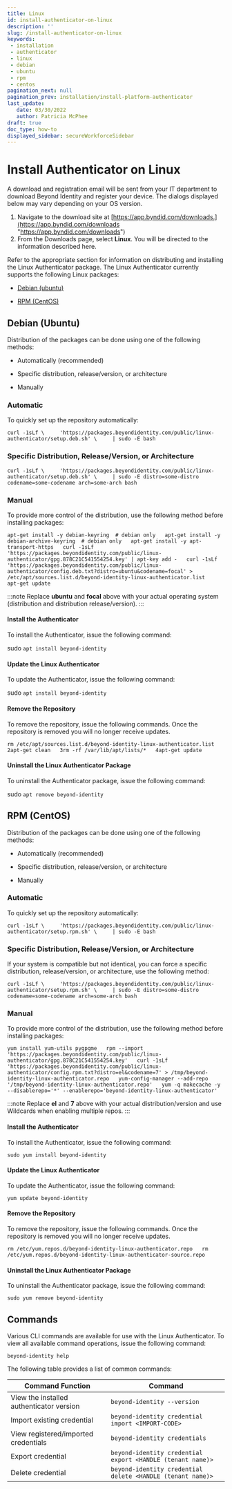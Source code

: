 ```yaml
---
title: Linux
id: install-authenticator-on-linux
description: ''
slug: /install-authenticator-on-linux
keywords: 
 - installation
 - authenticator
 - linux
 - debian
 - ubuntu
 - rpm
 - centos
pagination_next: null
pagination_prev: installation/install-platform-authenticator
last_update: 
   date: 03/30/2022
   author: Patricia McPhee
draft: true
doc_type: how-to
displayed_sidebar: secureWorkforceSidebar
---
```


# Install Authenticator on Linux

A download and registration email will be sent from your IT department to download Beyond Identity and register your device. The dialogs displayed below may vary depending on your OS version.

1.  Navigate to the download site at [https://app.byndid.com/downloads.](https://app.byndid.com/downloads "https://app.byndid.com/downloads")
2.  From the Downloads page, select **Linux**. You will be directed to the information described here.

Refer to the appropriate section for information on distributing and installing the Linux Authenticator package. The Linux Authenticator currently supports the following Linux packages:

*   [Debian (ubuntu)](/docs/secure-work/installation/debian-distribution)
    
*   [RPM (CentOS)](/docs/secure-work/installation/rpm-distribution)



## Debian (Ubuntu)

Distribution of the packages can be done using one of the following methods:

*   Automatically (recommended)
    
*   Specific distribution, release/version, or architecture
    
*   Manually
    

### Automatic


To quickly set up the repository automatically:

							
`curl -1sLf \     'https://packages.beyondidentity.com/public/linux-authenticator/setup.deb.sh' \     | sudo -E bash`

### Specific Distribution, Release/Version, or Architecture

`curl -1sLf \     'https://packages.beyondidentity.com/public/linux-authenticator/setup.deb.sh' \     | sudo -E distro=some-distro codename=some-codename arch=some-arch bash`

### Manual

To provide more control of the distribution, use the following method before installing packages:

  
`apt-get install -y debian-keyring  # debian only   apt-get install -y debian-archive-keyring  # debian only   apt-get install -y apt-transport-https   curl -1sLf 'https://packages.beyondidentity.com/public/linux-authenticator/gpg.878C21C541554254.key' | apt-key add -   curl -1sLf 'https://packages.beyondidentity.com/public/linux-authenticator/config.deb.txt?distro=ubuntu&codename=focal' > /etc/apt/sources.list.d/beyond-identity-linux-authenticator.list   apt-get update`

:::note
Replace **ubuntu** and **focal** above with your actual operating system (distribution and distribution release/version).
:::

#### Install the Authenticator


To install the Authenticator, issue the following command:

sudo `apt install beyond-identity`

#### Update the Linux Authenticator


To update the Authenticator, issue the following command:

sudo `apt install beyond-identity`

#### Remove the Repository


To remove the repository, issue the following commands. Once the repository is removed you will no longer receive updates.

`rm /etc/apt/sources.list.d/beyond-identity-linux-authenticator.list   2apt-get clean   3rm -rf /var/lib/apt/lists/*   4apt-get update`

#### Uninstall the Linux Authenticator Package


To uninstall the Authenticator package, issue the following command:

sudo `apt remove beyond-identity`

## RPM (CentOS)

Distribution of the packages can be done using one of the following methods:

*   Automatically (recommended)
    
*   Specific distribution, release/version, or architecture
    
*   Manually
    

### Automatic


To quickly set up the repository automatically:


`curl -1sLf \     'https://packages.beyondidentity.com/public/linux-authenticator/setup.rpm.sh' \     | sudo -E bash`

### Specific Distribution, Release/Version, or Architecture


If your system is compatible but not identical, you can force a specific distribution, release/version, or architecture, use the following method:


`curl -1sLf \     'https://packages.beyondidentity.com/public/linux-authenticator/setup.rpm.sh' \     | sudo -E distro=some-distro codename=some-codename arch=some-arch bash`

### Manual


To provide more control of the distribution, use the following method before installing packages:

`yum install yum-utils pygpgme   rpm --import 'https://packages.beyondidentity.com/public/linux-authenticator/gpg.878C21C541554254.key'   curl -1sLf 'https://packages.beyondidentity.com/public/linux-authenticator/config.rpm.txt?distro=el&codename=7' > /tmp/beyond-identity-linux-authenticator.repo   yum-config-manager --add-repo '/tmp/beyond-identity-linux-authenticator.repo'   yum -q makecache -y --disablerepo='*' --enablerepo='beyond-identity-linux-authenticator'`

:::note
Replace **el** and **7** above with your actual distribution/version and use Wildcards when enabling multiple repos.
:::

#### Install the Authenticator


To install the Authenticator, issue the following command:

`sudo yum install beyond-identity`

#### Update the Linux Authenticator


To update the Authenticator, issue the following command:

`yum update beyond-identity`

#### Remove the Repository


To remove the repository, issue the following commands. Once the repository is removed you will no longer receive updates.

`rm /etc/yum.repos.d/beyond-identity-linux-authenticator.repo   rm /etc/yum.repos.d/beyond-identity-linux-authenticator-source.repo`

#### Uninstall the Linux Authenticator Package


To uninstall the Authenticator package, issue the following command:

`sudo yum remove beyond-identity`


## Commands

Various CLI commands are available for use with the Linux Authenticator. To view all available command operations, issue the following command:

`beyond-identity help`

The following table provides a list of common commands:

| **Command Function** | **Command** |
|-----|------|
| View the installed authenticator version |`beyond-identity --version` |
| Import existing credential | `beyond-identity credential import <IMPORT-CODE>` |
| View registered/imported credentials | `beyond-identity credentials` |
| Export credential | `beyond-identity credential export <HANDLE (tenant name)>` |
| Delete credential | `beyond-identity credential delete <HANDLE (tenant name)>` |